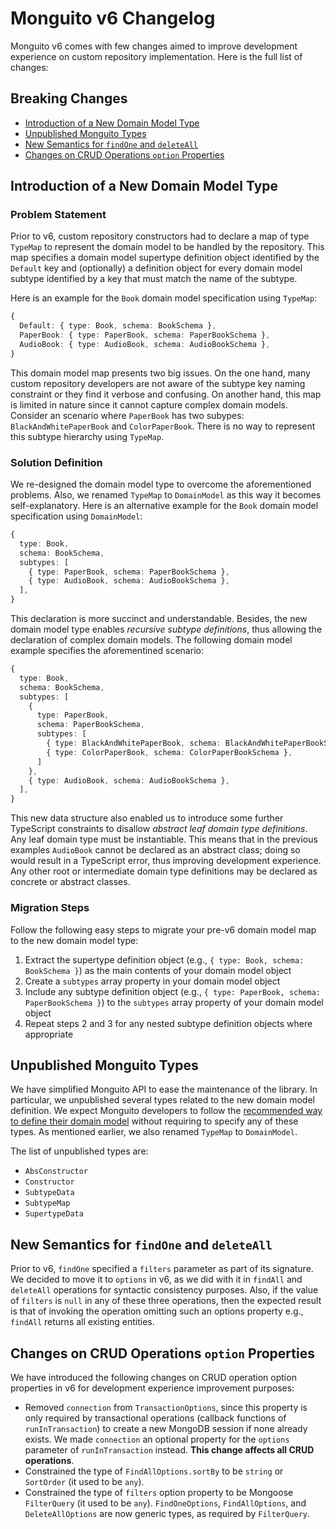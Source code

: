 # Monguito v6 Changelog

Monguito v6 comes with few changes aimed to improve development experience on custom repository implementation. Here is the full list of changes:

## Breaking Changes

- [Introduction of a New Domain Model Type](#introduction-of-a-new-domain-model-type)
- [Unpublished Monguito Types](#unpublished-monguito-types)
- [New Semantics for `findOne` and `deleteAll`](#new-semantics-for-findone-and-deleteall)
- [Changes on CRUD Operations `option` Properties](#changes-on-crud-operations-option-properties)

## Introduction of a New Domain Model Type

### Problem Statement

Prior to v6, custom repository constructors had to declare a map of type `TypeMap` to represent the domain model to be handled by the repository. This map specifies a domain model supertype definition object identified by the `Default` key and (optionally) a definition object for every domain model subtype identified by a key that must match the name of the subtype.

Here is an example for the `Book` domain model specification using `TypeMap`:

```typescript
{
  Default: { type: Book, schema: BookSchema },
  PaperBook: { type: PaperBook, schema: PaperBookSchema },
  AudioBook: { type: AudioBook, schema: AudioBookSchema },
}
```

This domain model map presents two big issues. On the one hand, many custom repository developers are not aware of the subtype key naming constraint or they find it verbose and confusing. On another hand, this map is limited in nature since it cannot capture complex domain models. Consider an scenario where `PaperBook` has two subypes: `BlackAndWhitePaperBook` and `ColorPaperBook`. There is no way to represent this subtype hierarchy using `TypeMap`.

### Solution Definition

We re-designed the domain model type to overcome the aforementioned problems. Also, we renamed `TypeMap` to `DomainModel` as this way it becomes self-explanatory. Here is an alternative example for the `Book` domain model specification using `DomainModel`:

```typescript
{
  type: Book,
  schema: BookSchema,
  subtypes: [
    { type: PaperBook, schema: PaperBookSchema },
    { type: AudioBook, schema: AudioBookSchema },
  ],
}
```

This declaration is more succinct and understandable. Besides, the new domain model type enables _recursive subtype definitions_, thus allowing the declaration of complex domain models. The following domain model example specifies the aforementined scenario:

```typescript
{
  type: Book,
  schema: BookSchema,
  subtypes: [
    {
      type: PaperBook,
      schema: PaperBookSchema,
      subtypes: [
        { type: BlackAndWhitePaperBook, schema: BlackAndWhitePaperBookSchema },
        { type: ColorPaperBook, schema: ColorPaperBookSchema },
      ]
    },
    { type: AudioBook, schema: AudioBookSchema },
  ],
}
```

This new data structure also enabled us to introduce some further TypeScript constraints to disallow _abstract leaf domain type definitions_. Any leaf domain type must be instantiable. This means that in the previous examples `AudioBook` cannot be declared as an abstract class; doing so would result in a TypeScript error, thus improving development experience. Any other root or intermediate domain type definitions may be declared as concrete or abstract classes.

### Migration Steps

Follow the following easy steps to migrate your pre-v6 domain model map to the new domain model type:

1. Extract the supertype definition object (e.g., `{ type: Book, schema: BookSchema }`) as the main contents of your domain model object
2. Create a `subtypes` array property in your domain model object
3. Include any subtype definition object (e.g., `{ type: PaperBook, schema: PaperBookSchema }`) to the `subtypes` array property of your domain model object
4. Repeat steps 2 and 3 for any nested subtype definition objects where appropriate

## Unpublished Monguito Types

We have simplified Monguito API to ease the maintenance of the library. In particular, we unpublished several types related to the new domain model definition. We expect Monguito developers to follow the [recommended way to define their domain model](#solution-definition) without requiring to specify any of these types. As mentioned earlier, we also renamed `TypeMap` to `DomainModel`.

The list of unpublished types are:

- `AbsConstructor`
- `Constructor`
- `SubtypeData`
- `SubtypeMap`
- `SupertypeData`

## New Semantics for `findOne` and `deleteAll`

Prior to v6, `findOne` specified a `filters` parameter as part of its signature. We decided to move it to `options` in v6, as we did with it in `findAll` and `deleteAll` operations for syntactic consistency purposes. Also, if the value of `filters` is `null` in any of these three operations, then the expected result is that of invoking the operation omitting such an options property e.g., `findAll` returns all existing entities.

## Changes on CRUD Operations `option` Properties

We have introduced the following changes on CRUD operation option properties in v6 for development experience improvement purposes:

- Removed `connection` from `TransactionOptions`, since this property is only required by transactional operations (callback functions of `runInTransaction`) to create a new MongoDB session if none already exists. We made `connection` an optional property for the `options` parameter of `runInTransaction` instead. **This change affects all CRUD operations**.
- Constrained the type of `FindAllOptions.sortBy` to be `string` or `SortOrder` (it used to be `any`).
- Constrained the type of `filters` option property to be Mongoose `FilterQuery` (it used to be `any`). `FindOneOptions`, `FindAllOptions`, and `DeleteAllOptions` are now generic types, as required by `FilterQuery`.
